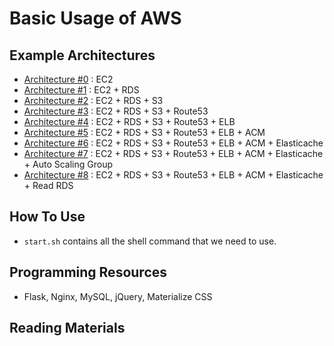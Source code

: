 # Basic Usage of AWS

## Example Architectures
- [Architecture #0](architecture0) : EC2
- [Architecture #1](architecture1) : EC2 + RDS
- [Architecture #2](architecture2) : EC2 + RDS + S3
- [Architecture #3](architecture3_4) : EC2 + RDS + S3 + Route53
- [Architecture #4](architecture3_4) : EC2 + RDS + S3 + Route53 + ELB
- [Architecture #5](architecture5) : EC2 + RDS + S3 + Route53 + ELB + ACM
- [Architecture #6](architecture6_7) : EC2 + RDS + S3 + Route53 + ELB + ACM + Elasticache
- [Architecture #7](architecture6_7) : EC2 + RDS + S3 + Route53 + ELB + ACM + Elasticache + Auto Scaling Group
- [Architecture #8](architecture8) : EC2 + RDS + S3 + Route53 + ELB + ACM + Elasticache + Read RDS

## How To Use
* `start.sh` contains all the shell command that we need to use.

## Programming Resources
- Flask, Nginx, MySQL, jQuery, Materialize CSS
## Reading Materials
